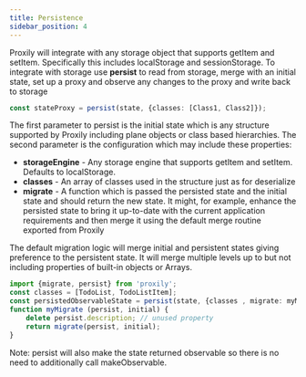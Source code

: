 ```yaml
---
title: Persistence
sidebar_position: 4
---
```

Proxily will integrate with any storage object that supports getItem and setItem.  Specifically this includes localStorage and sessionStorage.  To integrate with storage use **persist** to read from storage, merge with an initial state, set up a proxy and observe any changes to the proxy and write back to storage
```typescript
const stateProxy = persist(state, {classes: [Class1, Class2]});
```
The first parameter to persist is the initial state which is any structure supported by Proxily including plane objects or class based hierarchies.  The second parameter is the configuration which may include these properties:
* **storageEngine** - Any storage engine that supports getItem and setItem. Defaults to localStorage.
* **classes** - An array of classes used in the structure just as for deserialize
* **migrate** - A function which is passed the persisted state and the initial state and should return the new state.  It might, for example, enhance the persisted state to bring it up-to-date with the current application requirements and then merge it using the default merge routine exported from Proxily

The default migration logic will merge initial and persistent states giving preference to the persistent state.  It will merge multiple levels up to but not including properties of built-in objects or Arrays.
```typescript
import {migrate, persist} from 'proxily';
const classes = [TodoList, TodoListItem];
const persistedObservableState = persist(state, {classes , migrate: myMigrate});
function myMigrate (persist, initial) {
    delete persist.description; // unused property
    return migrate(persist, initial);
}
```
Note:  persist will also make the state returned observable so there is no need to additionally call makeObservable.
